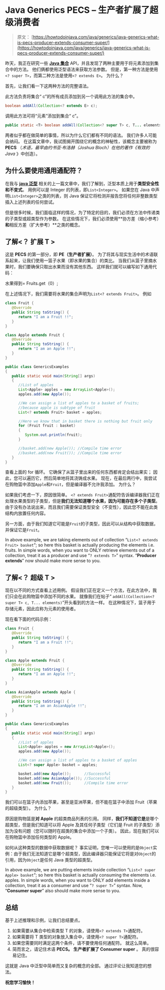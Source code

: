 # Java Generics PECS – 生产者扩展了超级消费者

> 原文： [https://howtodoinjava.com/java/generics/java-generics-what-is-pecs-producer-extends-consumer-super/](https://howtodoinjava.com/java/generics/java-generics-what-is-pecs-producer-extends-consumer-super/)

昨天，我正在研究一些 [**Java 集合**](//howtodoinjava.com/java/collections/useful-java-collection-interview-questions/ "Useful java collection interview questions") API，并且发现了两种主要用于将元素添加到集合中的方法。 他们俩都使用泛型语法来获取方法参数。 但是，第一种方法是使用`<? super T>`，而第二种方法是使用`<? extends E>`。 为什么？

首先，让我们看一下这两种方法的完整语法。

此方法负责将集合“ c”的所有成员添加到另一个调用此方法的集合中。

```java
boolean addAll(Collection<? extends E> c);

```

调用此方法可将“元素”添加到集合“ c”。

```java
public static <T> boolean addAll(Collection<? super T> c, T... elements);

```

两者似乎都在做简单的事情，所以为什么它们都有不同的语法。 我们许多人可能会纳闷。 在这篇文章中，我试图揭开围绕它的概念的神秘性，该概念主要被称为 **PECS** （*术语，最早由约书亚·布洛赫（Joshua Bloch）在他的著作《有效的 Java* 》中创造）。

## 为什么要使用通用通配符？

在我与 [**java 泛型**](//howtodoinjava.com/java/generics/complete-java-generics-tutorial/ "Complete Java Generics Tutorial") 相关的上一篇文章中，我们了解到，泛型本质上用于**类型安全性和不变式**。 用例可以是 Integer 的列表，即`List<Integer>`。 如果您在 Java 中声明`List<Integer>`之类的列表，则 Java 保证它将检测并报告您将任何非整数类型插入上述列表的任何尝试。

但是很多时候，我们面临这样的情况，为了特定的目的，我们必须在方法中传递类的子类型或超类型作为参数。 在这些情况下，我们必须使用**协方差（缩小参考）**和**相反方差（扩大参考）**之类的概念。

## 了解<？ 扩展 T >

这是 **PECS** 的第一部分，即 **PE（生产者扩展）**。 为了将其与现实生活中的术语联系起来，让我们使用一篮子水果（即水果的集合）的类比。 当我们从篮子里摘水果时，我们要确保只取出水果而没有其他东西。 这样我们就可以编写如下通用代码：

水果得到= Fruits.get（0）;

在上述情况下，我们需要将水果的集合声明为`List<? extends Fruit>`。 例如

```java
class Fruit {
   @Override
   public String toString() {
      return "I am a Fruit !!";
   }
}

class Apple extends Fruit {
   @Override
   public String toString() {
      return "I am an Apple !!";
   }
}

public class GenericsExamples
{
   public static void main(String[] args)
   {
      //List of apples
      List<Apple> apples = new ArrayList<Apple>();
      apples.add(new Apple());

      //We can assign a list of apples to a basket of fruits;
      //because apple is subtype of fruit 
      List<? extends Fruit> basket = apples;

      //Here we know that in basket there is nothing but fruit only
      for (Fruit fruit : basket)
      {
         System.out.println(fruit);
      }

      //basket.add(new Apple()); //Compile time error
      //basket.add(new Fruit()); //Compile time error
   }
}

```

查看上面的 for 循环。 它确保了从篮子里出来的任何东西都肯定会结出果实； 因此，您可以遍历它，然后简单地将其浇铸成水果。 现在，在最后两行中，我尝试在购物篮中添加`Apple`和`Fruit`，但是编译器不允许我添加。 为什么？

如果我们考虑一下，原因很简单。 `<? extends Fruit>`通配符告诉编译器我们正在处理水果类型的子类型，但是**我们无法知道哪个水果，因为可能存在多个子类型**。 由于没有办法说出来，而且我们需要保证类型安全（不变性），因此您不能在此类结构内放置任何内容。

另一方面，由于我们知道它可能是`Fruit`的子类型，因此可以从结构中获取数据，并保证它是`Fruit`。

In above example, we are taking elements out of collection “`List<? extends Fruit> basket`“; so here this basket is actually producing the elements i.e. fruits. In simple words, when you want to ONLY retrieve elements out of a collection, treat it as a producer and use “`? extends T>`” syntax. “**Producer extends**” now should make more sense to you.

## 了解<？ 超级 T >

现在以不同的方式查看上述用例。 假设我们正在定义一个方法，在此方法中，我们只会在此购物篮中添加不同的水果。 就像我们在帖子“ `addAll(Collection<? super T> c, T... elements)`”开头看到的方法一样。 在这种情况下，篮子用于存储元素，因此应称为元素的使用者。

现在看下面的代码示例：

```java
class Fruit {
   @Override
   public String toString() {
      return "I am a Fruit !!";
   }
}

class Apple extends Fruit {
   @Override
   public String toString() {
      return "I am an Apple !!";
   }
}

class AsianApple extends Apple {
   @Override
   public String toString() {
      return "I am an AsianApple !!";
   }
}

public class GenericsExamples
{
   public static void main(String[] args)
   {
      //List of apples
      List<Apple> apples = new ArrayList<Apple>();
      apples.add(new Apple());

      //We can assign a list of apples to a basket of apples
      List<? super Apple> basket = apples;

      basket.add(new Apple()); 		//Successful
      basket.add(new AsianApple()); //Successful
      basket.add(new Fruit()); 		//Compile time error
   }
}

```

我们可以在篮子内添加苹果，甚至是亚洲苹果，但不能在篮子中添加 Fruit（苹果的超级类型）。 为什么？

原因是购物篮是**对 Apple** 的超类商品列表的引用。 同样，**我们不知道它是**是哪个超类型，但是我们知道可以将 Apple 及其任何子类型（它们是 Fruit 的子类型）添加为没有问题（您可以随时在超类的集合中添加一个子类）。 因此，现在我们可以在购物篮中添加任何类型的 Apple。

如何从这种类型的数据中获取数据呢？ 事实证明，您唯一可以使用的是`Object`实例：由于我们无法知道它是哪个超类型，因此编译器只能保证它将是对`Object`的引用，因为`Object`是任何 Java 类型的超类型。

In above example, we are putting elements inside collection “`List<? super Apple> basket`“; so here this basket is actually consuming the elements i.e. apples. In simple words, when you want to ONLY add elements inside a collection, treat it as a consumer and use “`? super T>`” syntax. Now, “**Consumer super**” also should make more sense to you.

## 总结

基于上述推理和示例，让我们总结要点。

1.  如果需要从集合中检索类型 T 的对象，请使用`<? extends T>`通配符。
2.  如果需要将 T 类型的对象放入集合中，请使用`<? super T>`通配符。
3.  如果您需要同时满足这两个条件，请不要使用任何通配符。 就这么简单。
4.  简而言之，请记住术语 **PECS。 生产者扩展了 Consumer super** 。 真的很容易记住。

这就是 Java 中泛型中简单而又复杂的概念的全部。 通过评论让我知道您的想法。

**祝您学习愉快！**